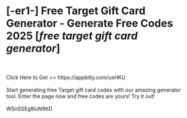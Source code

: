 # [-er1-] Free Target Gift Card Generator - Generate Free Codes 2025 [*free target gift card generator*]
<br>
<br>Click Here to Get >> https://appbitly.com/uxHKU

<br>
<br>Start generating free Target gift card codes with our amazing generator tool. Enter the page now and free codes are yours! Try it out!
<br>
<br>WSnSSEg8luN9ttD

